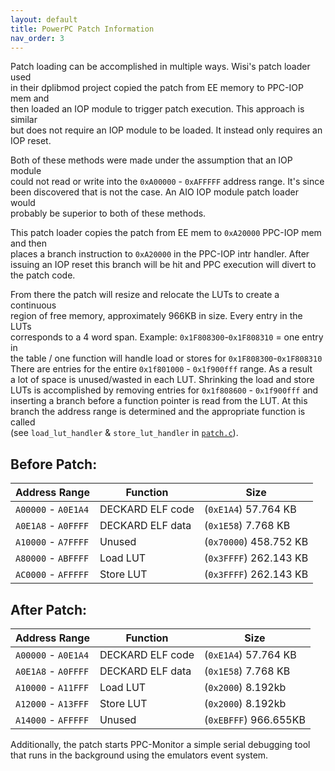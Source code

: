 ```yaml
---
layout: default
title: PowerPC Patch Information
nav_order: 3
---
```



Patch loading can be accomplished in multiple ways. Wisi's patch loader used  
in their dplibmod project copied the patch from EE memory to PPC-IOP mem and  
then loaded an IOP module to trigger patch execution. This approach is similar  
but does not require an IOP module to be loaded. It instead only requires an 
IOP reset.

Both of these methods were made under the assumption that an IOP module  
could not read or write into the `0xA00000` - `0xAFFFFF` address range. It's since  
been discovered that is not the case. An AIO IOP module patch loader would  
probably be superior to both of these methods.  

This patch loader copies the patch from EE mem to `0xA20000` PPC-IOP mem and then  
places a branch instruction to `0xA20000` in the PPC-IOP intr handler. After  
issuing an IOP reset this branch will be hit and PPC execution will divert to  
the patch code.

From there the patch will resize and relocate the LUTs to create a continuous  
region of free memory, approximately 966KB in size. Every entry in the LUTs  
corresponds to a 4 word span. Example: `0x1F808300`-`0x1F808310` = one entry in  
the table / one function will handle load or stores for `0x1F808300`-`0x1F808310`  
There are entries for the entire `0x1f801000` - `0x1f900fff` range. As a result  
a lot of space is unused/wasted in each LUT. Shrinking the load and store  
LUTs is accomplished by removing entries for `0x1f808600` - `0x1f900fff` and  
inserting a branch before a function pointer is read from the LUT. At this  
branch the address range is determined and the appropriate function is called  
(see `load_lut_handler` & `store_lut_handler` in [`patch.c`](https://github.com/israpps/PPC-Monitor/blob/main/patch/src/patch.c)).


## Before Patch:

|    Address Range     |     Function     |          Size          |
| -------------------- | ---------------- | ---------------------- |
| `A00000` - `A0E1A4`  | DECKARD ELF code | (`0xE1A4`) 57.764 KB   |
| `A0E1A8` - `A0FFFF`  | DECKARD ELF data | (`0x1E58`) 7.768 KB    |
| `A10000` - `A7FFFF`  | Unused           | (`0x70000`) 458.752 KB |
| `A80000` - `ABFFFF`  | Load LUT         | (`0x3FFFF`) 262.143 KB |
| `AC0000` - `AFFFFF`  | Store LUT        | (`0x3FFFF`) 262.143 KB |

## After Patch:

|     Address Range     |     Function     |         Size          |
|-----------------------|------------------|-----------------------|
| `A00000` - `A0E1A4`   | DECKARD ELF code | (`0xE1A4`)  57.764 KB |
| `A0E1A8` - `A0FFFF`   | DECKARD ELF data | (`0x1E58`)  7.768 KB  |
| `A10000` - `A11FFF`   | Load LUT         | (`0x2000`)  8.192kb   |
| `A12000` - `A13FFF`   | Store LUT        | (`0x2000`)  8.192kb   |
| `A14000` - `AFFFFF`   | Unused           | (`0xEBFFF`) 966.655KB |

Additionally, the patch starts PPC-Monitor a simple serial debugging tool that
runs in the background using the emulators event system.